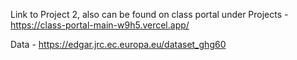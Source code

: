 Link to Project 2, also can be found on class portal under Projects - https://class-portal-main-w9h5.vercel.app/

Data - https://edgar.jrc.ec.europa.eu/dataset_ghg60


